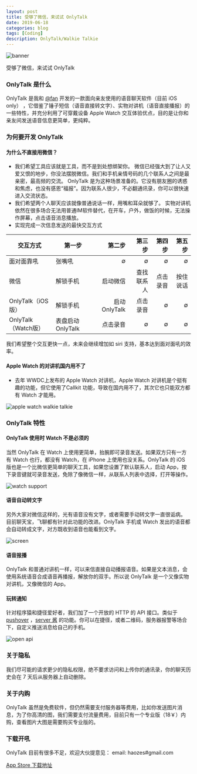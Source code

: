 ```yaml
---
layout: post
title: 受够了微信，来试试 OnlyTalk
date: 2019-06-18
categories: blog
tags: [Coding]
description: OnlyTalk/Walkie Talkie
---
```


![banner](http://cdn.onlytalk.top/banner3.jpg)  

受够了微信，来试试 OnlyTalk

### OnlyTalk 是什么
OnlyTalk 是我和  [@fan](https://weibo.com/327646681)  开发的一款面向亲友使用的语音聊天软件（目前 iOS only） ，它借鉴了锤子短信（语音直接转文字）、实物对讲机（语音直接播报）的一些特性，并充分利用了可穿戴设备 Apple Watch 交互体验优点，目的是让你和亲友间发送语音信息更简单，更纯粹。

### 为何要开发 OnlyTalk

#### 为什么不直接用微信？
- 我们希望工具应该就是工具，而不是到处想绑架你。
微信已经强大到了让人又爱又恨的地步，你没法摆脱微信。我们和手机亲情号码的几个联系人之间是最亲密，最高频的交流。  OnlyTalk 是为这种场景准备的。它没有朋友圈的诱惑和焦虑，也没有感恩“福报”。因为联系人很少，不必翻通讯录，你可以很快速进入交流状态。
- 我们希望两个人聊天应该就像普通说话一样，用嘴和耳朵就够了。
实物对讲机依然在很多场合无法用普通IM软件替代，在开车，户外，做饭的时候，无法操作屏幕，点击语音消息播放。
- 实现完成一次信息发送的最快交互方式

| 交互方式      | 第一步    |  第二步 | 第三步 |第四步 |第五步 |
| --------- | -------- | -----: | --: | --: | --: |
| 面对面靠吼    |  张嘴吼 | ∅ |   ∅ |  ∅ |   ∅|
| 微信     | 解锁手机     |   启动微信 |   查找联系人 |点击录音|按住说话|
| OnlyTalk（iOS版）     |  解锁手机     |   启动OnlyTalk |   点击录音 |∅|∅|
| OnlyTalk （Watch版） |   表盘启动OnlyTalk |   点击录音 |∅|∅|   ∅  | 
我们希望整个交互更快一点，未来会继续增加如 siri 支持，基本达到面对面吼的效率。

#### Apple Watch 的对讲机国内用不了
- 去年 WWDC上发布的 Apple Watch 对讲机，Apple Watch 对讲机是个挺有趣的功能，但它使用了Callkit 功能，导致在国内用不了，其次它也只能双方都有 Watch 才能用。 

![apple watch walkie talkie](http://cdn.onlytalk.top/awwalkie.jpg)


### OnlyTalk 特性
#### OnlyTalk 使用时 Watch 不是必须的 
当然 OnlyTalk 在 Watch 上使用更简单，抬腕即可录音发送。如果双方只有一方有 Watch 也行，都没有 Watch，在 iPhone 上使用也没关系。OnlyTalk 的 iOS 版也是一个比微信更简单的聊天工具，如果您设置了默认联系人，启动 App，按下录音键就可录音发送，免除了像微信一样，从联系人列表中选择，打开等操作。

![watch support](http://cdn.onlytalk.top/onlytalk_watch.gif)

#### 语音自动转文字 
另外大家对微信这样的，光有语音没有文字，或者需要手动转文字一直很诟病。 目前聊天宝，飞聊都有针对此功能的改进。OnlyTalk 手机或 Watch 发出的语音都会自动转成文字，对方既收到语音也能看到文字。

![screen](http://cdn.onlytalk.top/onlytalk_screen1.jpg)

#### 语音报播
OnlyTalk 和普通对讲机一样，可以来信直接自动播报语音。如果是文本消息，会使用系统语音合成语音再播报，解放你的双手。所以说 OnlyTalk 是一个又像实物对讲机，又像微信的 App。



#### 玩转通知
针对程序猿和捷径爱好者，我们加了一个开放的 HTTP 的 API 接口。类似于 [pushover](https://pushover.net/) ，[server 酱](http://sc.ftqq.com/3.version) 的功能。你可以在捷径，或者二维码，服务器报警等场合下，自定义推送消息给自己的手机。   

![open api](http://cdn.onlytalk.top/onlytalk_screen2.jpg)

### 关于隐私
我们尽可能的请求更少的隐私权限，绝不要求访问和上传你的通讯录，你的聊天历史会在 7 天后从服务器上自动删除。

### 关于内购
OnlyTalk 虽然是免费软件，但仍然需要支付服务器等费用，比如你发送图片消息，为了你高清的图，我们需要支付流量费用，目前只有一个专业版（18￥）内购，查看图片大图是需要购买专业版的。

### 下载开吼
OnlyTalk 目前有很多不足，欢迎大伙提意见：
email: haozes#gmail.com


[App Store 下载地址](https://itunes.apple.com/cn/app/id1462516460?mt=8)
